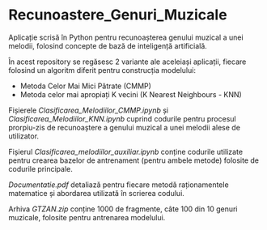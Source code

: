 # Recunoastere_Genuri_Muzicale

Aplicație scrisă în Python pentru recunoașterea genului muzical a unei melodii, folosind concepte de bază de inteligență artificială.

În acest repository se regăsesc 2 variante ale aceleiași aplicații, fiecare folosind un algoritm diferit pentru construcția modelului:
 - Metoda Celor Mai Mici Pătrate (CMMP)
 - Metoda celor mai apropiați K vecini (K Nearest Neighbours - KNN)
 
Fișierele *Clasificarea_Melodiilor_CMMP.ipynb* și *Clasificarea_Melodiilor_KNN.ipynb* cuprind codurile pentru procesul prorpiu-zis de recunoaștere a genului muzical a unei melodii alese de utilizator.

Fișierul *Clasificarea_melodiilor_auxiliar.ipynb* conține codurile utilizate pentru crearea bazelor de antrenament (pentru ambele metode) folosite de codurile principale.

*Documentatie.pdf* detaliază pentru fiecare metodă raționamentele matematice și abordarea utilizată în scrierea codului.

Arhiva *GTZAN.zip* conține 1000 de fragmente, câte 100 din 10 genuri muzicale, folosite pentru antrenarea modelului.
